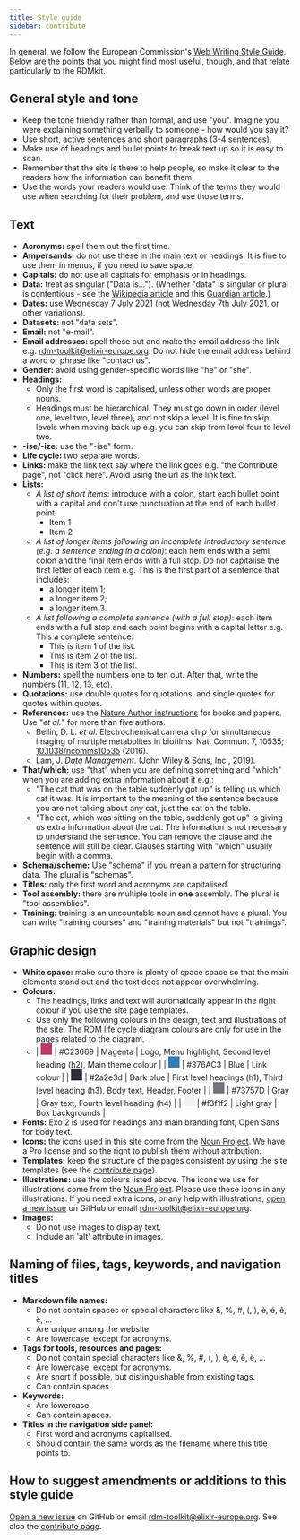 ```yaml
---
title: Style guide
sidebar: contribute
---
```


In general, we follow the European Commission's [Web Writing Style Guide](https://wikis.ec.europa.eu/display/WEBGUIDE/02.+Web+writing+guidelines). Below are the points that you might find most useful, though, and that relate particularly to the RDMkit.

## General style and tone
  * Keep the tone friendly rather than formal, and use "you". Imagine you were explaining something verbally to someone - how would you say it?
  * Use short, active sentences and short paragraphs (3-4 sentences).
  * Make use of headings and bullet points to break text up so it is easy to scan.
  * Remember that the site is there to help people, so make it clear to the readers how the information can benefit them.
  * Use the words your readers would use. Think of the terms they would use when searching for their problem, and use those terms.

## Text
  * **Acronyms:** spell them out the first time.
  * **Ampersands:** do not use these in the main text or headings. It is fine to use them in menus, if you need to save space.
  * **Capitals:** do not use all capitals for emphasis or in headings.
  * **Data:** treat as singular ("Data is..."). (Whether "data" is singular or plural is contentious - see the [Wikipedia article](https://en.wikipedia.org/wiki/Data_(word)) and this [Guardian article](https://www.theguardian.com/news/datablog/2010/jul/16/data-plural-singular).)
  * **Dates:** use Wednesday 7 July 2021 (not Wednesday 7th July 2021, or other variations).
  * **Datasets:** not "data sets".
  * **Email:** not "e-mail".
  * **Email addresses:** spell these out and make the email address the link e.g. [rdm-toolkit@elixir-europe.org](mailto:rdm-toolkit@elixir-europe.org). Do not hide the email address behind a word or phrase like "contact us".
  * **Gender:** avoid using gender-specific words like "he" or "she".
  * **Headings:**
    * Only the first word is capitalised, unless other words are proper nouns.
    * Headings must be hierarchical. They must go down in order (level one, level two, level three), and not skip a level. It is fine to skip levels when moving back up e.g. you can skip from level four to level two.
  * **-ise/-ize:** use the "-ise" form.
  * **Life cycle:** two separate words.
  * **Links:** make the link text say where the link goes e.g. "the Contribute page", not "click here". Avoid using the url as the link text.
  * **Lists:** 
    * _A list of short items_: introduce with a colon, start each bullet point with a capital and don't use punctuation at the end of each bullet point:
      * Item 1
      * Item 2
    * _A list of longer items following an incomplete introductory sentence (e.g. a sentence ending in a colon)_: each item ends with a semi colon and the final item ends with a full stop. Do not capitalise the first letter of each item e.g. This is the first part of a sentence that includes:
      * a longer item 1;
      * a longer item 2;
      * a longer item 3.
    * _A list following a complete sentence (with a full stop)_: each item ends with a full stop and each point begins with a capital letter e.g. This a complete sentence.
      * This is item 1 of the list.
      * This is item 2 of the list.
      * This is item 3 of the list.
  * **Numbers:** spell the numbers one to ten out. After that, write the numbers (11, 12, 13, etc).
  * **Quotations:** use double quotes for quotations, and single quotes for quotes within quotes.
  * **References:** use the [Nature Author instructions](https://www.nature.com/srep/author-instructions/submission-guidelines#references) for books and papers. Use "*et al.*" for more than five authors.
    * Bellin, D. L. *et al.* Electrochemical camera chip for simultaneous imaging of multiple metabolites in biofilms. Nat. Commun. 7, 10535; [10.1038/ncomms10535](http://www.nature.com/articles/ncomms10535) (2016).
    * Lam, J. <cite>Data Management</cite>. (John Wiley & Sons, Inc., 2019).
  * **That/which:** use "that" when you are defining something and "which" when you are adding extra information about it e.g.:
    * "The cat that was on the table suddenly got up" is telling us which cat it was. It is important to the meaning of the sentence because you are not talking about any cat, just the cat on the table.
    * "The cat, which was sitting on the table, suddenly got up" is giving us extra information about the cat. The information is not necessary to understand the sentence. You can remove the clause and the sentence will still be clear. Clauses starting with "which" usually begin with a comma.
  * **Schema/scheme:** Use "schema" if you mean a pattern for structuring data. The plural is "schemas". 
  * **Titles:** only the first word and acronyms are capitalised.
  * **Tool assembly:** there are multiple tools in **one** assembly. The plural is "tool assemblies".
  * **Training:** training is an uncountable noun and cannot have a plural. You can write "training courses" and "training materials" but not "trainings".

## Graphic design
  * **White space:** make sure there is plenty of space space so that the main elements stand out and the text does not appear overwhelming.
  * **Colours:** <br/>
    * The headings, links and text will automatically appear in the right colour if you use the site page templates.
    * Use only the following colours in the design, text and illustrations of the site. The RDM life cycle diagram colours are only for use in the pages related to the diagram.
    * | <span style="display: inline-block; width: 20px; height: 20px; background: #C23669;"></span> | #C23669 | Magenta | Logo, Menu highlight, Second level heading (h2), Main theme colour |
      | <span style="display: inline-block; width: 20px; height: 20px; background: #337ab7;"></span> | #376AC3 | Blue | Link colour |
      | <span style="display: inline-block; width: 20px; height: 20px; background: #2a2e3d;"></span> | #2a2e3d | Dark blue | First level headings (h1), Third level heading (h3), Body text, Header, Footer |
      | <span style="display: inline-block; width: 20px; height: 20px; background: #73757D;"></span> | #73757D | Gray | Gray text, Fourth level heading (h4) |
      | <span style="display: inline-block; width: 20px; height: 20px; background: #f3f1f2;"></span> | #f3f1f2 | Light gray | Box backgrounds |
  * **Fonts:** Exo 2 is used for headings and main branding font, Open Sans for body text.
  * **Icons:** the icons used in this site come from the [Noun Project](https://thenounproject.com/ELIXIRCommunications/kit/rdmkit/). We have a Pro license and so the right to publish them without attribution.
  * **Templates:** keep the structure of the pages consistent by using the site templates (see the [contribute page](how_to_contribute)).
  * **Illustrations:** use the colours listed above. The icons we use for illustrations come from the [Noun Project](https://thenounproject.com/ELIXIRCommunications/kit/rdmkit/). Please use these icons in any illustrations. If you need extra icons, or any help with illustrations, [open a new issue](https://github.com/elixir-europe/rdmkit/issues) on GitHub or email [rdm-toolkit@elixir-europe.org](mailto:rdm-toolkit@elixir-europe.org).
  * **Images:**
    * Do not use images to display text.
    * Include an 'alt' attribute in images.

## Naming of files, tags, keywords, and navigation titles

* **Markdown file names:**
  * Do not contain spaces or special characters like &, %, #, (, ), è, é, ê, ë, ...
  * Are unique among the website.
  * Are lowercase, except for acronyms.
* **Tags for tools, resources and pages:**
  * Do not contain special characters like &, %, #, (, ), è, é, ê, ë, ...
  * Are lowercase, except for acronyms.
  * Are short if possible, but distinguishable from existing tags.
  * Can contain spaces.
* **Keywords:**
  * Are lowercase.
  * Can contain spaces.
* **Titles in the navigation side panel:**
  * First word and acronyms capitalised.
  * Should contain the same words as the filename where this title points to.


## How to suggest amendments or additions to this style guide
[Open a new issue](https://github.com/elixir-europe/rdmkit/issues) on GitHub or email [rdm-toolkit@elixir-europe.org](mailto:rdm-toolkit@elixir-europe.org). See also the [contribute page](how_to_contribute).
